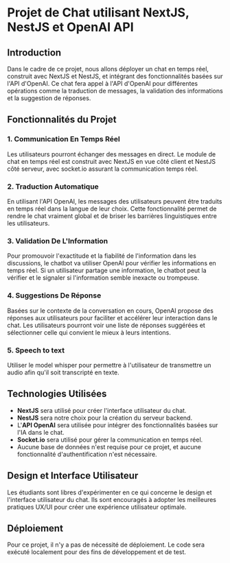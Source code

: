 # Projet de Chat utilisant NextJS, NestJS et OpenAI API 

## Introduction

Dans le cadre de ce projet, nous allons déployer un chat en temps réel, construit avec NextJS et NestJS, et intégrant des fonctionnalités basées sur l'API d'OpenAI. Ce chat fera appel à l'API d'OpenAI pour différentes opérations comme la traduction de messages, la validation des informations et la suggestion de réponses.

## Fonctionnalités du Projet

### 1. Communication En Temps Réel

Les utilisateurs pourront échanger des messages en direct. Le module de chat en temps réel est construit avec NextJS en vue côté client et NestJS côté serveur, avec socket.io assurant la communication temps réel.

### 2. Traduction Automatique

En utilisant l'API OpenAI, les messages des utilisateurs peuvent être traduits en temps réel dans la langue de leur choix. Cette fonctionnalité permet de rendre le chat vraiment global et de briser les barrières linguistiques entre les utilisateurs.

### 3. Validation De L'Information

Pour promouvoir l'exactitude et la fiabilité de l'information dans les discussions, le chatbot va utiliser OpenAI pour vérifier les informations en temps réel. Si un utilisateur partage une information, le chatbot peut la vérifier et le signaler si l'information semble inexacte ou trompeuse.

### 4. Suggestions De Réponse

Basées sur le contexte de la conversation en cours, OpenAI propose des réponses aux utilisateurs pour faciliter et accélérer leur interaction dans le chat. Les utilisateurs pourront voir une liste de réponses suggérées et sélectionner celle qui convient le mieux à leurs intentions.

### 5. Speech to text

Utiliser le model whisper pour permettre à l'utilisateur de transmettre un audio afin qu'il soit transcripté en texte.

## Technologies Utilisées

- **NextJS** sera utilisé pour créer l'interface utilisateur du chat.
- **NestJS** sera notre choix pour la création du serveur backend.
- L'**API OpenAI** sera utilisée pour intégrer des fonctionnalités basées sur l'IA dans le chat.
- **Socket.io** sera utilisé pour gérer la communication en temps réel.
- Aucune base de données n'est requise pour ce projet, et aucune fonctionnalité d'authentification n'est nécessaire.
  
## Design et Interface Utilisateur

Les étudiants sont libres d'expérimenter en ce qui concerne le design et l'interface utilisateur du chat. Ils sont encouragés à adopter les meilleures pratiques UX/UI pour créer une expérience utilisateur optimale.

## Déploiement

Pour ce projet, il n'y a pas de nécessité de déploiement. Le code sera exécuté localement pour des fins de développement et de test.